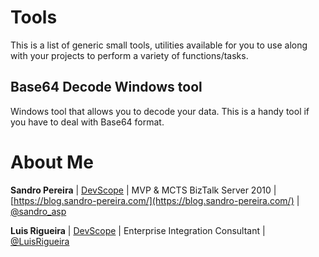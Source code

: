 # Tools
This is a list of generic small tools, utilities available for you to use along with your projects to perform a variety of functions/tasks. 

## Base64 Decode Windows tool
Windows tool that allows you to decode your data. This is a handy tool if you have to deal with Base64 format.

# About Me
**Sandro Pereira** | [DevScope](http://www.devscope.net/) | MVP & MCTS BizTalk Server 2010 | [https://blog.sandro-pereira.com/](https://blog.sandro-pereira.com/) | [@sandro_asp](https://twitter.com/sandro_asp)

**Luis Rigueira** | [DevScope](http://www.devscope.net/) | Enterprise Integration Consultant | [@LuisRigueira](https://twitter.com/LuisRigueira)